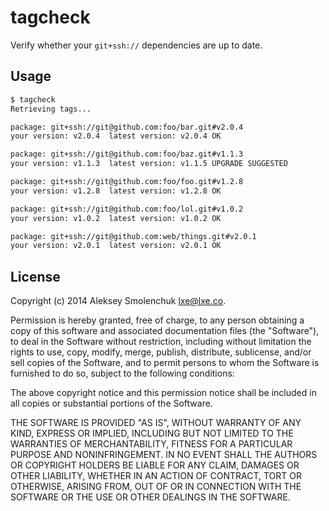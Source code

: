 # tagcheck

Verify whether your `git+ssh://` dependencies are up to date.

## Usage

```bash
$ tagcheck
Retrieving tags...

package: git+ssh://git@github.com:foo/bar.git#v2.0.4
your version: v2.0.4  latest version: v2.0.4 OK

package: git+ssh://git@github.com:foo/baz.git#v1.1.3
your version: v1.1.3  latest version: v1.1.5 UPGRADE SUGGESTED

package: git+ssh://git@github.com:foo/foo.git#v1.2.8
your version: v1.2.8  latest version: v1.2.8 OK

package: git+ssh://git@github.com:foo/lol.git#v1.0.2
your version: v1.0.2  latest version: v1.0.2 OK

package: git+ssh://git@github.com:web/things.git#v2.0.1
your version: v2.0.1  latest version: v2.0.1 OK
```

## License

Copyright (c) 2014 Aleksey Smolenchuk <lxe@lxe.co>.

Permission is hereby granted, free of charge, to any person obtaining a copy
of this software and associated documentation files (the "Software"), to deal
in the Software without restriction, including without limitation the rights
to use, copy, modify, merge, publish, distribute, sublicense, and/or sell
copies of the Software, and to permit persons to whom the Software is
furnished to do so, subject to the following conditions:

The above copyright notice and this permission notice shall be included in
all copies or substantial portions of the Software.

THE SOFTWARE IS PROVIDED "AS IS", WITHOUT WARRANTY OF ANY KIND, EXPRESS OR
IMPLIED, INCLUDING BUT NOT LIMITED TO THE WARRANTIES OF MERCHANTABILITY,
FITNESS FOR A PARTICULAR PURPOSE AND NONINFRINGEMENT. IN NO EVENT SHALL THE
AUTHORS OR COPYRIGHT HOLDERS BE LIABLE FOR ANY CLAIM, DAMAGES OR OTHER
LIABILITY, WHETHER IN AN ACTION OF CONTRACT, TORT OR OTHERWISE, ARISING FROM,
OUT OF OR IN CONNECTION WITH THE SOFTWARE OR THE USE OR OTHER DEALINGS IN
THE SOFTWARE.
